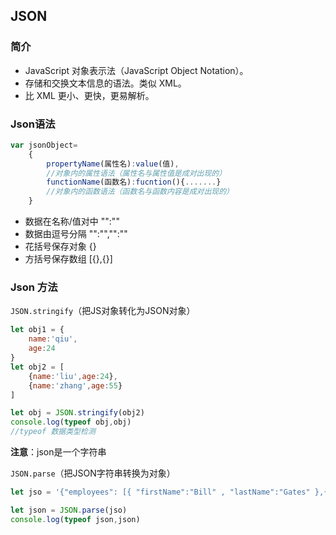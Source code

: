## JSON

### 简介

 - JavaScript 对象表示法（JavaScript Object Notation）。
 - 存储和交换文本信息的语法。类似 XML。
 - 比 XML 更小、更快，更易解析。

### Json语法

```js
var jsonObject=
	{
		propertyName(属性名):value(值),
		//对象内的属性语法（属性名与属性值是成对出现的）
		functionName(函数名):fucntion(){.......}
		//对象内的函数语法（函数名与函数内容是成对出现的）
	}
```

 - 数据在名称/值对中 "":""
 - 数据由逗号分隔  "":"","":""
 - 花括号保存对象 {}
 - 方括号保存数组  [{},{}]

### Json 方法

`JSON.stringify`（把JS对象转化为JSON对象）

```js
let obj1 = {
	name:'qiu',
	age:24
}
let obj2 = [
	{name:'liu',age:24},
	{name:'zhang',age:55}
]

let obj = JSON.stringify(obj2)
console.log(typeof obj,obj)
//typeof 数据类型检测
```

**注意**：json是一个字符串

`JSON.parse`（把JSON字符串转换为对象）

```js
let jso = '{"employees": [{ "firstName":"Bill" , "lastName":"Gates" },{ "firstName":"George" , "lastName":"Bush" },{ "firstName":"Thomas" , "lastName":"Carter" }]}'

let json = JSON.parse(jso)
console.log(typeof json,json)
```
